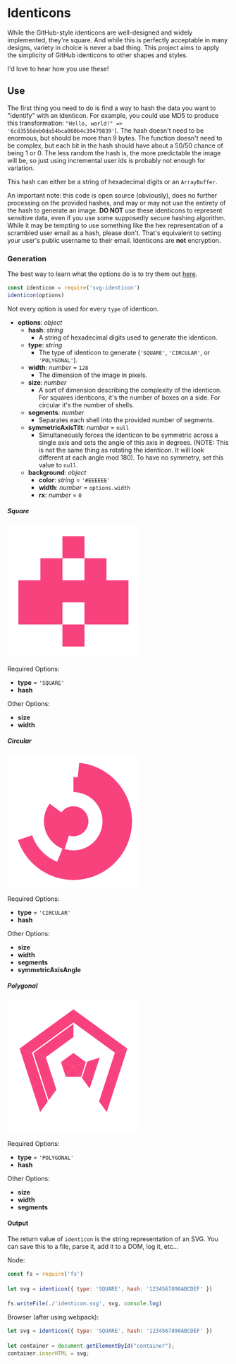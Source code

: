 # Identicons

While the GitHub-style identicons are well-designed and widely implemented, they're square. And while this is perfectly acceptable in many designs, variety in choice is never a bad thing. This project aims to apply the simplicity of GitHub identicons to other shapes and styles.

I'd love to hear how you use these!

## Use

The first thing you need to do is find a way to hash the data you want to "identify" with an identicon. For example, you could use MD5 to produce this transformation: `"Hello, world!" => '6cd3556deb0da54bca060b4c39479839'`). The hash doesn't need to be enormous, but should be more than 9 bytes. The function doesn't need to be complex, but each bit in the hash should have about a 50/50 chance of being 1 or 0. The less random the hash is, the more predictable the image will be, so just using incremental user ids is probably not enough for variation.

This hash can either be a string of hexadecimal digits or an `ArrayBuffer`.

An important note: this code is open source (obviously), does no further processing on the provided hashes, and may or may not use the entirety of the hash to generate an image. **DO NOT** use these identicons to represent sensitive data, even if you use some supposedly secure hashing algorithm. While it may be tempting to use something like the hex representation of a scrambled user email as a hash, please don't. That's equivalent to setting your user's public username to their email. Identicons are **not** encryption.

### Generation

The best way to learn what the options do is to try them out [here](https://zunawe.github.io/identicons/).

```js
const identicon = require('svg-identicon')
identicon(options)
```

Not every option is used for every `type` of identicon.

* **options**: *object*
  * **hash**: *string*
    * A string of hexadecimal digits used to generate the identicon.
  * **type**: *string*
    * The type of identicon to generate (`'SQUARE'`, `'CIRCULAR'`, or `'POLYGONAL'`).
  * **width**: *number* = `128`
    * The dimension of the image in pixels.
  * **size**: *number*
    * A sort of dimension describing the complexity of the identicon. For squares identicons, it's the number of boxes on a side. For circular it's the number of shells.
  * **segments**: *number*
    * Separates each shell into the provided number of segments.
  * **symmetricAxisTilt**: *number* = `null`
    * Simultaneously forces the identicon to be symmetric across a single axis and sets the angle of this axis in degrees. (NOTE: This is not the same thing as rotating the identicon. It will look different at each angle mod 180). To have no symmetry, set this value to `null`.
  * **background**: *object*
    * **color**: *string* = `'#EEEEEE'`
    * **width**: *number* = `options.width`
    * **rx**: *number* = `0`

##### Square

![Square Identicon Example](examples/boxy.png)

Required Options:
* **type** = `'SQUARE'`
* **hash**

Other Options:
* **size**
* **width**

##### Circular

![Circular Identicon Example](examples/curvy.png)

Required Options:
* **type** = `'CIRCULAR'`
* **hash**

Other Options:
* **size**
* **width**
* **segments**
* **symmetricAxisAngle**

##### Polygonal

![Polygonal Identicon Example](examples/poly.png)

Required Options:
* **type** = `'POLYGONAL'`
* **hash**

Other Options:
* **size**
* **width**
* **segments**

#### Output

The return value of `identicon` is the string representation of an SVG. You can save this to a file, parse it, add it to a DOM, log it, etc...

Node:
```js
const fs = require('fs')

let svg = identicon({ type: 'SQUARE', hash: '1234567890ABCDEF' })

fs.writeFile(./'identicon.svg', svg, console.log)
```

Browser (after using webpack):
```js
let svg = identicon({ type: 'SQUARE', hash: '1234567890ABCDEF' })

let container = document.getElementById("container");
container.innerHTML = svg;
```
